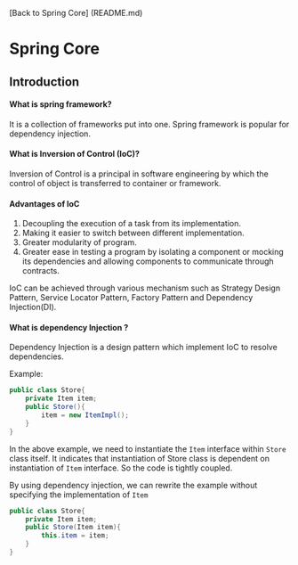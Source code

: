 [Back to Spring Core] (README.md)
# Spring Core

## Introduction

#### What is spring framework?<br>
It is a collection of frameworks put into one. Spring framework is popular for dependency injection.

#### What is Inversion of Control (IoC)?<br>
Inversion of Control is a principal in software engineering by which the control of object is transferred to container or framework.

#### Advantages of IoC
1. Decoupling the execution of a task from its implementation.
2. Making it easier to switch between different implementation.
3. Greater modularity of program.
4. Greater ease in testing a program by isolating a component or mocking its dependencies and allowing components to communicate through contracts.

IoC can be achieved through various mechanism such as Strategy Design Pattern, Service Locator Pattern, Factory Pattern and Dependency Injection(DI).

#### What is dependency Injection ?
Dependency Injection is a design pattern which implement IoC to resolve dependencies.

Example:

```java
public class Store{
    private Item item;
    public Store(){
        item = new ItemImpl();
    }
}
```

In the above example, we need to instantiate the `Item` interface within `Store` class itself. It indicates that instantiation of Store class is dependent on instantiation of `Item` interface. So the code is tightly coupled.

By using dependency injection, we can rewrite the example without specifying the implementation of `Item`

```java
public class Store{
    private Item item;
    public Store(Item item){
        this.item = item;
    }
}
```
